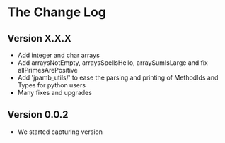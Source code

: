 # The Change Log

## Version X.X.X

- Add integer and char arrays
- Add arraysNotEmpty, arraysSpellsHello, arraySumIsLarge and fix allPrimesArePositive
- Add 'jpamb_utils/' to ease the parsing and printing of MethodIds and Types for python users
- Many fixes and upgrades

## Version 0.0.2

- We started capturing version
